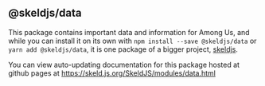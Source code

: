 ## @skeldjs/data

This package contains important data and information for Among Us, and while you can install it on its own with `npm install --save @skeldjs/data` or `yarn add @skeldjs/data`, it is one package of a bigger project, [skeldjs](https://github.com/skeldjs/SkeldJS).

You can view auto-updating documentation for this package hosted at github pages at https://skeld.js.org/SkeldJS/modules/data.html
